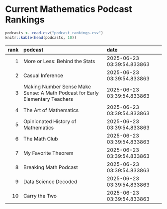 # Current Mathematics Podcast Rankings


``` r
podcasts <- read.csv("podcast_rankings.csv")
knitr::kable(head(podcasts, 10))
```

| rank | podcast | date |
|---:|:---|:---|
| 1 | More or Less: Behind the Stats | 2025-06-23 03:39:54.833863 |
| 2 | Casual Inference | 2025-06-23 03:39:54.833863 |
| 3 | Making Number Sense Make Sense: A Math Podcast for Early Elementary Teachers | 2025-06-23 03:39:54.833863 |
| 4 | The Art of Mathematics | 2025-06-23 03:39:54.833863 |
| 5 | Opinionated History of Mathematics | 2025-06-23 03:39:54.833863 |
| 6 | The Math Club | 2025-06-23 03:39:54.833863 |
| 7 | My Favorite Theorem | 2025-06-23 03:39:54.833863 |
| 8 | Breaking Math Podcast | 2025-06-23 03:39:54.833863 |
| 9 | Data Science Decoded | 2025-06-23 03:39:54.833863 |
| 10 | Carry the Two | 2025-06-23 03:39:54.833863 |
